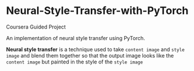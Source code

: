 # Neural-Style-Transfer-with-PyTorch
Coursera Guided Project

An implementation of neural style transfer using PyTorch.

**Neural style transfer** is a technique used to take `content image` and `style image` and blend them together so that the output image looks like the `content image` but painted in the style of the `style image`
